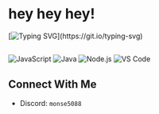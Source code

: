 # hey hey hey!

[![Typing SVG](https://readme-typing-svg.herokuapp.com?font=Fira+Code&pause=1000&color=00FF00&width=435&lines=Hey!+I'm+SwedishCoder;I'm+a+dev+who+loves+Java%2C+JS+%26+Mods;Welcome+to+my+GitHub!)](https://git.io/typing-svg)



##


![JavaScript](https://img.shields.io/badge/-JavaScript-black?style=flat-square&logo=javascript)
![Java](https://img.shields.io/badge/-Java-black?style=flat-square&logo=java)
![Node.js](https://img.shields.io/badge/-Node.js-black?style=flat-square&logo=node.js)
![VS Code](https://img.shields.io/badge/-VS%20Code-black?style=flat-square&logo=visual-studio-code)






##  Connect With Me
- Discord: `monse5088`



